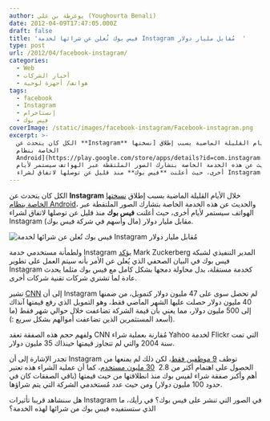 ```yaml
---
author: يوغرطة بن علي (Youghourta Benali)
date: 2012-04-09T17:47:05.000Z
draft: false
title: 'فيس بوك تُعلن عن شرائها لخدمة Instagram مُقابل مليار دولار  '
type: post
url: /2012/04/facebook-instagram/
categories:
  - Web
  - أخبار الشركات
  - هواتف/ أجهزة لوحية
tags:
  - facebook
  - Instagram
  - إنستاجرام
  - فيس بوك
coverImage: /static/images/facebook-instagram/Facebook-instagram.png
excerpt: >-
  الكل كان يتحدث عن **Instagram** خلال الأيام القليلة الماضية بسبب إطلاق [نسختها
  الخاصة بنظام
  Android](https://play.google.com/store/apps/details?id=com.instagram.android)،
  والحديث عن هذه الخدمة الخاصة بتشارك الصور الملتقطة عبر الهواتف سيستمر لأيام
  أخرى، حيث أعلنت **فيس بوك** منذ قليل عن توصلها لاتفاق لشراء Instagram مقابل
---
```

الكل كان يتحدث عن **Instagram** خلال الأيام القليلة الماضية بسبب إطلاق [نسختها الخاصة بنظام Android](https://play.google.com/store/apps/details?id=com.instagram.android)، والحديث عن هذه الخدمة الخاصة بتشارك الصور الملتقطة عبر الهواتف سيستمر لأيام أخرى، حيث أعلنت **فيس بوك** منذ قليل عن توصلها لاتفاق لشراء Instagram مقابل مليار دولار (مال وأسهم في شركة فيس بوك).

![فيس بوك تُعلن عن شرائها لخدمة Instagram مُقابل مليار دولار](/static/images/facebook-instagram/Facebook-instagram.png)

ولطمأنة مستخدمي خدمة Instagram [يؤكد](http://newsroom.fb.com/Announcements/Facebook-to-Acquire-Instagram-141.aspx) Mark Zuckerberg المدير التنفيذي لشبكة فيس بوك في البيان الصحفي الذي يُعلن عن الأمر بأنه سيتم العمل على تطوير Instagram كخدمة مستقلة، بدل محاولة دمجها بشكل كامل مع فيس بوك مثلما يحدث عادة لما تشتري شركات تقنية شركات أخرى.

تشير [CNN](http://finance.fortune.cnn.com/2012/04/09/breaking-facebook-buying-instagram-for-1-billion/?section=magazines_fortune) إلى أن Instagram لم تحصل سوى على 47 مليون دولار كتمويل، من ضمنها 40 مليون دولار حصلت عليها الشهر الماضي فقط، وهو التمويل الذي رفع قيمتها آنذاك إلى 500 مليون دولار، مما يعني بأن قيمة الشركة تضاعفت خلال حوالي شهر فقط (ما أسعد المستثمرين الذين تضاعفت أموالهم بشكل سريع :)).

ولفهم حجم هذه الصفقة تعقد CNN مُقارنة بعملية شراء Yahoo لخدمة Flickr التي تمت سنة 2004 والتي لم تتجاوز قيمتها حينذاك 35 مليون دولار.

تجدر الإشارة إلى أن Instagram توظف [9 موظفين فقط](http://articles.businessinsider.com/2012-03-05/tech/31123091\_1\_employee-instagram-workforce)، لكن ذلك لم يمنعها من الحصول على اهتمام أكثر من 2.8  [30 مليون مستخدم](http://dealbook.nytimes.com/2012/04/09/facebook-buys-instagram-for-1-billion/)، كما أن عملية الشراء هذه تعتبر أهم وأكبر صفقة شراء لفيس بوك منذ انطلاقتها من حيث قيمتها (باقي الصفقات كان في حدود 100 مليون دولار) ومن حيث عدد مُستخدمي الشركة التي يتم شراؤها.

هل سنشاهد قريبا تأثيرات Instagram في الصور التي تنشر على فيس بوك؟ في رأيك، ما الذي ستستفيده فيس بوك من شرائها لهذه الخدمة؟
